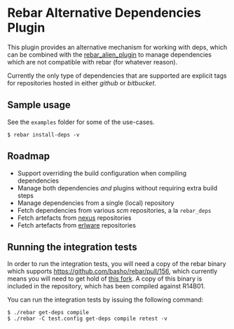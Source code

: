 # Rebar Alternative Dependencies Plugin

This plugin provides an alternative mechanism for working with deps, which can
be combined with the
[rebar_alien_plugin](http://github.com/hyperthunk/rebar_alien_plugin) to manage
dependencies which are not compatible with rebar (for whatever reason).

Currently the only type of dependencies that are supported are explicit tags
for repositories hosted in either *github* or *bitbucket*.

## Sample usage

See the `examples` folder for some of the use-cases.

    $ rebar install-deps -v

## Roadmap

- Support overriding the build configuration when compiling dependencies
- Manage both dependencies *and* plugins without requiring extra build steps
- Manage dependencies from a single (local) repository
- Fetch dependencies from various *scm* repositories, a la `rebar_deps`
- Fetch artefacts from [nexus](http://nexus.sonatype.org/) repositories
- Fetch artefacts from [erlware](http://erlware.org) repositories

## Running the integration tests

In order to run the integration tests, you will need a copy of the rebar binary
which supports https://github.com/basho/rebar/pull/156, which currently means you
will need to get hold of
[this fork](https://github.com/hyperthunk/rebar/tree/merge-config). A copy of this
binary is included in the repository, which has been compiled against R14B01.

You can run the integration tests by issuing the following command:

    $ ./rebar get-deps compile
    $ ./rebar -C test.config get-deps compile retest -v
